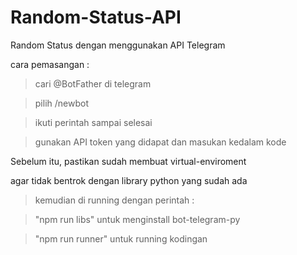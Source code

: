 # Random-Status-API

Random Status dengan menggunakan API Telegram 

cara pemasangan :

> cari @BotFather di telegram

> pilih /newbot

> ikuti perintah sampai selesai

> gunakan API token yang didapat dan masukan kedalam kode

Sebelum itu, pastikan sudah membuat virtual-enviroment

agar tidak bentrok dengan library python yang sudah ada

> kemudian di running dengan perintah :

> "npm run libs" untuk menginstall bot-telegram-py

> "npm run runner" untuk running kodingan
